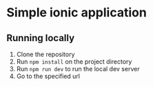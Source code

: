 # Simple ionic application

## Running locally
1. Clone the repository
2. Run `npm install` on the project directory
3. Run `npm run dev` to run the local dev server
4. Go to the specified url
